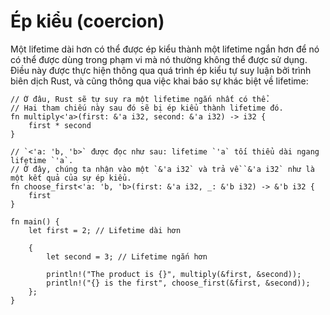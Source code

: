 # Ép kiểu (coercion)

Một lifetime dài hơn có thể được ép kiểu thành một lifetime ngắn hơn
để nó có thể được dùng trong phạm vi mà nó thường không thể được sử dụng.
Điều này được thực hiện thông qua quá trình ép kiểu tự suy luận bởi trình biên dịch Rust,
và cũng thông qua việc khai báo sự khác biệt về lifetime:

```rust,editable
// Ở đâu, Rust sẽ tự suy ra một lifetime ngắn nhất có thể.
// Hai tham chiếu này sau đó sẽ bị ép kiểu thành lifetime đó.
fn multiply<'a>(first: &'a i32, second: &'a i32) -> i32 {
    first * second
}

// `<'a: 'b, 'b>` được đọc như sau: lifetime `'a` tối thiểu dài ngang lifetime `'a`.
// Ở đây, chúng ta nhận vào một `&'a i32` và trả về `&'a i32` như là một kết quả của sự ép kiểu.
fn choose_first<'a: 'b, 'b>(first: &'a i32, _: &'b i32) -> &'b i32 {
    first
}

fn main() {
    let first = 2; // Lifetime dài hơn

    {
        let second = 3; // Lifetime ngắn hơn

        println!("The product is {}", multiply(&first, &second));
        println!("{} is the first", choose_first(&first, &second));
    };
}
```
